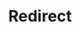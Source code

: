 ﻿---
layout: src/layouts/Redirect.astro
title: Redirect
redirect: https://octopus.com/docs/deployments/azure/service-fabric/version-automation-with-service-fabric-application-packages/index
pubDate:  2023-01-01
navSearch: false
navSitemap: false
navMenu: false
---
